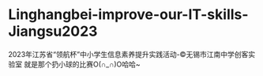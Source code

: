 # Linghangbei-improve-our-IT-skills-Jiangsu2023
2023年江苏省“领航杯”中小学生信息素养提升实践活动-©无锡市江南中学创客实验室
就是那个扔小球的比赛O(∩_∩)O哈哈~
